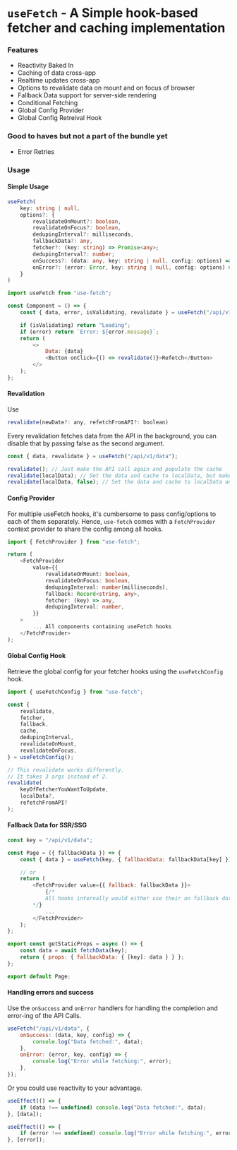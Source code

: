 # `useFetch` - A Simple hook-based fetcher and caching implementation

### Features

- Reactivity Baked In
- Caching of data cross-app
- Realtime updates cross-app
- Options to revalidate data on mount and on focus of browser
- Fallback Data support for server-side rendering
- Conditional Fetching
- Global Config Provider
- Global Config Retreival Hook

### Good to haves but not a part of the bundle yet

- Error Retries

### Usage

#### Simple Usage

```typescript
useFetch(
    key: string | null,
    options?: {
        revalidateOnMount?: boolean,
        revalidateOnFocus?: boolean,
        dedupingInterval?: milliseconds,
        fallbackData?: any,
        fetcher?: (key: string) => Promise<any>;
	    dedupingInterval?: number;
	    onSuccess?: (data: any, key: string | null, config: options) => any;
	    onError?: (error: Error, key: string | null, config: options) => any;
    }
)
```

```javascript
import useFetch from "use-fetch";

const Component = () => {
	const { data, error, isValidating, revalidate } = useFetch("/api/v1/data");

	if (isValidating) return "Loading";
	if (error) return `Error: ${error.message}`;
	return (
		<>
			Data: {data}
			<Button onClick={() => revalidate()}>Refetch</Button>
		</>
	);
};
```

#### Revalidation

Use

```javascript
revalidate(newDate?: any, refetchFromAPI?: boolean)
```

Every revalidation fetches data from the API in the background, you can disable that by passing false as the second argument.

```javascript
const { data, revalidate } = useFetch("/api/v1/data");

revalidate(); // Just make the API call again and populate the cache
revalidate(localData); // Set the data and cache to localData, but make API Call in the background to update with real data. Like Optimistic Rendering
revalidate(localData, false); // Set the data and cache to localData and do not make an API Call in the background
```

#### Config Provider

For multiple useFetch hooks, it's cumbersome to pass config/options to each of them separately. Hence, `use-fetch` comes with a `FetchProvider` context provider to share the config among all hooks.

```typescript
import { FetchProvider } from "use-fetch";

return (
	<FetchProvider
		value={{
			revalidateOnMount: boolean,
			revalidateOnFocus: boolean,
			dedupingInterval: number(milliseconds),
			fallback: Record<string, any>,
			fetcher: (key) => any,
			dedupingInterval: number,
		}}
	>
		... All components containing useFetch hooks
	</FetchProvider>
);
```

#### Global Config Hook

Retrieve the global config for your fetcher hooks using the `useFetchConfig` hook.

```typescript
import { useFetchConfig } from "use-fetch";

const {
	revalidate,
	fetcher,
	fallback,
	cache,
	dedupingInterval,
	revalidateOnMount,
	revalidateOnFocus,
} = useFetchConfig();

// This revalidate works differently.
// It takes 3 args instead of 2.
revalidate(
    keyOfFetcherYouWantToUpdate,
    localData?,
    refetchFromAPI?
);
```

#### Fallback Data for SSR/SSG

```javascript
const key = "/api/v1/data";

const Page = ({ fallbackData }) => {
	const { data } = useFetch(key, { fallbackData: fallbackData[key] });

	// or
	return (
		<FetchProvider value={{ fallback: fallbackData }}>
			{/* 
            All hooks internally would either use their on fallback data or the fallback data from the above provider corresponding to their keys. 
        */}
			...
		</FetchProvider>
	);
};

export const getStaticProps = async () => {
	const data = await fetchData(key);
	return { props: { fallbackData: { [key]: data } } };
};

export default Page;
```

#### Handling errors and success

Use the `onSuccess` and `onError` handlers for handling the completion and error-ing of the API Calls.

```javascript
useFetch("/api/v1/data", {
	onSuccess: (data, key, config) => {
		console.log("Data fetched:", data);
	},
	onError: (error, key, config) => {
		console.log("Error while fetching:", error);
	},
});
```

Or you could use reactivity to your advantage.

```javascript
useEffect(() => {
	if (data !== undefined) console.log("Data fetched:", data);
}, [data]);

useEffect(() => {
	if (error !== undefined) console.log("Error while fetching:", error);
}, [error]);
```
